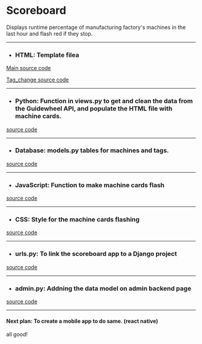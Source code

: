 # Scoreboard
Displays runtime percentage of manufacturing factory's machines in the last hour and flash red if they stop.
<hr>

- ### HTML: Template filea
[Main source code](https://github.com/serjikssg/scoreboard/blob/main/scoreboard/templates/scoreboard/scoreboard.html)

[Tag_change source code](https://github.com/serjikssg/scoreboard/blob/main/scoreboard/templates/scoreboard/tag_change.html)
<hr>

- ### Python: Function in views.py to get and clean the data from the Guidewheel API, and populate the HTML file with machine cards. 
[source code](https://github.com/serjikssg/scoreboard/blob/main/scoreboard/views.py)
<hr>

- ### Database: models.py tables for machines and tags. 
[source code](https://github.com/serjikssg/Scoreboard/blob/main/scoreboard/models.py)
<hr>

- ### JavaScript: Function to make machine cards flash
[source code](https://github.com/serjikssg/scoreboard/blob/main/scoreboard/static/scoreboard/js/scoreboard.js)
<hr>

- ### CSS: Style for the machine cards flashing
[source code](https://github.com/serjikssg/scoreboard/blob/main/scoreboard/static/scoreboard/css/style.css)
<hr>

- ### urls.py: To link the scoreboard app to a Django project
[source code](https://github.com/serjikssg/scoreboard/blob/main/scoreboard/urls.py)
<hr>

- ### admin.py: Addning the data model on admin backend page
[source code](https://github.com/serjikssg/scoreboard/blob/main/scoreboard/admin.py)
<hr>

#### Next plan: To create a mobile app to do same. (react native) 
all good!